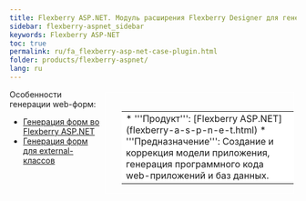 ```yaml
---
title: Flexberry ASP.NET. Модуль расширения Flexberry Designer для генерации web-приложений по uml-моделям
sidebar: flexberry-aspnet_sidebar
keywords: Flexberry ASP-NET
toc: true
permalink: ru/fa_flexberry-asp-net-case-plugin.html
folder: products/flexberry-aspnet/
lang: ru
---
```


<div style="margin:5px; padding-left:28px; float:right; width:60%; outline:1px solid white;">
<br>
<table border="0" width="100%" bgcolor="#6495ED">
<tbody><tr><td bgcolor="#FFFFFF">
* '''Продукт''': [Flexberry ASP.NET](flexberry-a-s-p-n-e-t.html)
* '''Предназначение''': Создание и коррекция модели приложения, генерация программного кода web-приложений и баз данных.
</td>
</tr></tbody></table></a>
</div>



Особенности генерации web-форм:
* [Генерация форм во Flexberry ASP.NET](flexberry--a-s-p--n-e-t--form-generation.html)
* [Генерация форм для external-классов](generate-forms-for-external-classes.html)
